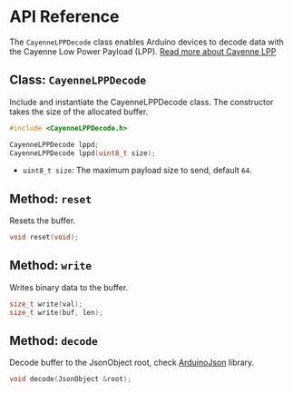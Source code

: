 # API Reference

The `CayenneLPPDecode` class enables Arduino devices to decode data with the Cayenne Low Power Payload (LPP). [Read more about Cayenne LPP](https://mydevices.com/cayenne/docs/lora/#lora-cayenne-low-power-payload)

## Class: `CayenneLPPDecode`

Include and instantiate the CayenneLPPDecode class. The constructor takes the size of the allocated buffer.

```c
#include <CayenneLPPDecode.h>

CayenneLPPDecode lppd;
CayenneLPPDecode lppd(uint8_t size);
```

- `uint8_t size`: The maximum payload size to send, default `64`.

## Method: `reset`

Resets the buffer.

```c
void reset(void);
```

## Method: `write`

Writes binary data to the buffer.

```c
size_t write(val);
size_t write(buf, len);
```

## Method: `decode`

Decode buffer to the JsonObject root, check [ArduinoJson](https://github.com/bblanchon/ArduinoJson) library.

```c
void decode(JsonObject &root);
```



